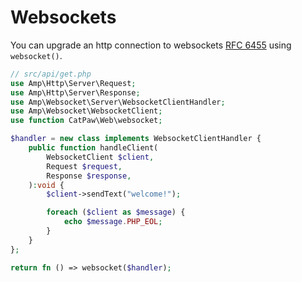 # Websockets

You can upgrade an http connection to websockets [RFC 6455](https://www.rfc-editor.org/rfc/rfc6455.html) using `websocket()`.

```php
// src/api/get.php
use Amp\Http\Server\Request;
use Amp\Http\Server\Response;
use Amp\Websocket\Server\WebsocketClientHandler;
use Amp\Websocket\WebsocketClient;
use function CatPaw\Web\websocket;

$handler = new class implements WebsocketClientHandler {
    public function handleClient(
        WebsocketClient $client,
        Request $request,
        Response $response,
    ):void {
        $client->sendText("welcome!");

        foreach ($client as $message) {
            echo $message.PHP_EOL;
        }
    }
};

return fn () => websocket($handler);
```
